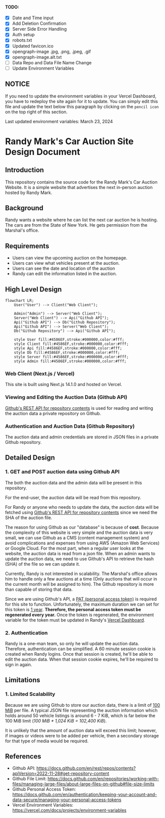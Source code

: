 #### TODO:

- [x] Date and Time input
- [x] Add Deletion Confirmation
- [x] Server Side Error Handling
- [x] Auth setup
- [x] robots.txt
- [x] Updated favicon.ico
- [x] opengraph-image .jpg, .png, .jpeg, .gif
- [x] opengraph-image.alt.txt
- [ ] Data Repo and Data File Name Change
- [ ] Update Environment Variables

## NOTICE

If you need to update the environment variables in your Vercel Dashboard, you have to redeploy the site again for it to update. You can simply edit this file and update the text below this paragraph by clicking on the `pencil icon` on the top right of this section.

Last updated environment variables: March 23, 2024

# Randy Mark's Car Auction Site Design Document

## Introduction

This repository contains the source code for the Randy Mark's Car Auction Website. It is a simple website that advertises the next in-person auction hosted by Randy Mark.

## Background

Randy wants a website where he can list the next car auction he is hosting. The cars are from the State of New York. He gets permission from the Marshal's office.

## Requirements

- Users can view the upcoming auction on the homepage.
- Users can view what vehicles present at the auction.
- Users can see the date and location of the auction
- Randy can edit the information listed in the auction.

## High Level Design

```mermaid
flowchart LR;
    User("User") --> Client("Web Client");

    Admin("Admin") --> Server("Web Client");
    Server("Web Client") --> Api("Github API");
    Api("Github API") --> Db("Github Repository");
    Api("Github API") --> Server("Web Client");
    Db("Github Repository") --> Api("Github API");

    style User fill:#4586EF,stroke:#000000,color:#fff;
    style Client fill:#4586EF,stroke:#000000,color:#fff;
    style Api fill:#4586EF,stroke:#000000,color:#fff;
    style Db fill:#4586EF,stroke:#000000,color:#fff;
    style Server fill:#4586EF,stroke:#000000,color:#fff;
    style Admin fill:#4586EF,stroke:#000000,color:#fff;
```

### Web Client (Next.js / Vercel)

This site is built using Next.js 14.1.0 and hosted on Vercel.

### Viewing and Editing the Auction Data (Github API)

[Github's REST API for repository contents](https://docs.github.com/en/rest/repos/contents?apiVersion=2022-11-28#get-repository-content) is used for reading and writing the auction data a private repository on Github.

### Authentication and Auction Data (Github Repository)

The auction data and admin credentials are stored in JSON files in a private Github repository.

## Detailed Design

### 1. GET and POST auction data using Github API

The both the auction data and the admin data will be present in this repository.

For the end-user, the auction data will be read from this repository.

For Randy or anyone who needs to update the data, the auction data will be fetched using [Github's REST API for repository contents](https://docs.github.com/en/rest/repos/contents?apiVersion=2022-11-28#get-repository-content) since we need the SHA of the auction file.

The reason for using Github as our "database" is because of **cost**. Because the complexity of this website is very simple and the auction data is very small, we can use Github as a CMS (content management system) and avoid complications and expenses from using AWS (Amazon Web Services) or Google Cloud. For the most part, when a regular user looks at the website, the auction data is read from a json file. When an admin wants to update the auction data, we need to use Github's API to retrieve the hash (SHA) of the file so we can update it.

Currently, Randy is not interested in scalability. The Marshal's office allows him to handle only a few auctions at a time (Only auctions that will occur in the current month will be assigned to him). The Github repository is more than capable of storing that data.

Since we are using Github's API, a [PAT (personal access token)](https://docs.github.com/en/authentication/keeping-your-account-and-data-secure/managing-your-personal-access-tokens) is required for this site to function. Unfortunately, the maximum duration we can set for this token is [1 year](https://docs.github.com/en/authentication/keeping-your-account-and-data-secure/token-expiration-and-revocation#token-expired-due-to-lack-of-use). **Therefore, the personal access token must be regenerated every year.** Once the token is regenerated, the environment variable for the token must be updated in Randy's [Vercel Dashboard](https://vercel.com/docs/projects/environment-variables).

### 2. Authentication

Randy is a one-man team, so only he will update the auction data. Therefore, authentication can be simplified. A 60 minute session cookie is created when Randy logins. Once that session is created, he'll be able to edit the auction data. When that session cookie expires, he'll be required to sign in again.

## Limitations

### 1. Limited Scalability

Because we are using Github to store our auction data, there is a limit of [100 MiB](https://docs.github.com/en/repositories/working-with-files/managing-large-files/about-large-files-on-github#file-size-limits) per file. A typical JSON file representing the auction information which holds around 50 vehicle listings is around 6 - 7 KiB, which is far below the 100 MiB limit (_100 MiB \* 1,024 KiB = 102,400 KiB_).

It is unlikely that the amount of auction data will exceed this limit; however, if images or videos were to be added per vehicle, then a secondary storage for that type of media would be required.

## References

- Github API: https://docs.github.com/en/rest/repos/contents?apiVersion=2022-11-28#get-repository-content
- Github File Limit: https://docs.github.com/en/repositories/working-with-files/managing-large-files/about-large-files-on-github#file-size-limits
- Github Personal Access Token: https://docs.github.com/en/authentication/keeping-your-account-and-data-secure/managing-your-personal-access-tokens
- Vercel Environment Variables: https://vercel.com/docs/projects/environment-variables
